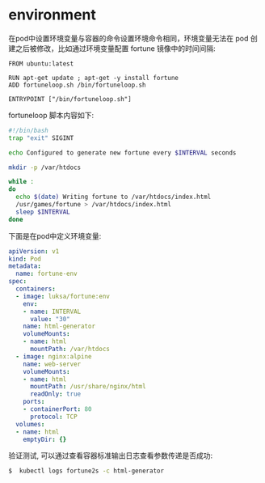 # environment
在pod中设置环境变量与容器的命令设置环境命令相同，环境变量无法在 pod 创建之后被修改，比如通过环境变量配置 fortune 镜像中的时间间隔:
```
FROM ubuntu:latest

RUN apt-get update ; apt-get -y install fortune
ADD fortuneloop.sh /bin/fortuneloop.sh

ENTRYPOINT ["/bin/fortuneloop.sh"]
```
fortuneloop 脚本内容如下:
```bash
#!/bin/bash
trap "exit" SIGINT

echo Configured to generate new fortune every $INTERVAL seconds

mkdir -p /var/htdocs

while :
do
  echo $(date) Writing fortune to /var/htdocs/index.html
  /usr/games/fortune > /var/htdocs/index.html
  sleep $INTERVAL
done
```
下面是在pod中定义环境变量:
```yaml
apiVersion: v1
kind: Pod
metadata:
  name: fortune-env
spec:
  containers:
  - image: luksa/fortune:env
    env:
    - name: INTERVAL
      value: "30"
    name: html-generator
    volumeMounts:
    - name: html
      mountPath: /var/htdocs
  - image: nginx:alpine
    name: web-server
    volumeMounts:
    - name: html
      mountPath: /usr/share/nginx/html
      readOnly: true
    ports:
    - containerPort: 80
      protocol: TCP
  volumes:
  - name: html
    emptyDir: {}
```

验证测试, 可以通过查看容器标准输出日志查看参数传递是否成功:
```bash
$  kubectl logs fortune2s -c html-generator
```
